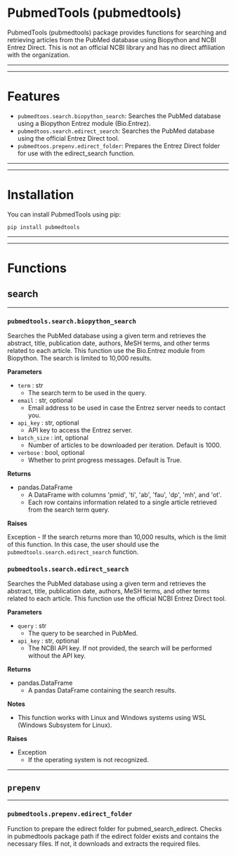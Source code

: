 # PubmedTools (pubmedtools)
PubmedTools (pubmedtools) package provides functions for searching and
retrieving articles from the PubMed database using Biopython and NCBI Entrez
Direct. This is not an official NCBI library and has no direct affiliation
with the organization.

---

---
# Features

- `pubmedtoos.search.biopython_search`: Searches the PubMed database using a
                                               Biopython Entrez module (Bio.Entrez).
- `pubmedtoos.search.edirect_search`: Searches the PubMed database using the
                                             official Entrez Direct tool.
- `pubmedtoos.prepenv.edirect_folder`: Prepares the Entrez Direct folder for use
                                       with the edirect_search function.

---

---
# Installation
You can install PubmedTools using pip:

    pip install pubmedtools

---

---
# Functions

## search

---
### `pubmedtools.search.biopython_search`
Searches the PubMed database using a given term and retrieves the abstract,
title, publication date, authors, MeSH terms, and other terms related to each
article. This function use the Bio.Entrez module from Biopython. The search is
limited to 10,000 results.

**Parameters**

- `term` : str
    - The search term to be used in the query.
- `email` : str, optional
    - Email address to be used in case the Entrez server needs to contact you.
- `api_key` : str, optional
    - API key to access the Entrez server.
- `batch_size` : int, optional
    - Number of articles to be downloaded per iteration. Default is 1000.
- `verbose` : bool, optional
    - Whether to print progress messages. Default is True.

**Returns**

- pandas.DataFrame
    - A DataFrame with columns 'pmid', 'ti', 'ab', 'fau', 'dp', 'mh', and 'ot'.
    - Each row contains information related to a single article retrieved from
    the search term query.

**Raises**

Exception
    - If the search returns more than 10,000 results, which is the limit of
    this function.
    In this case, the user should use the `pubmedtools.search.edirect_search`
    function.

### `pubmedtools.search.edirect_search`
Searches the PubMed database using a given term and retrieves the abstract,
title, publication date, authors, MeSH terms, and other terms related to each
article. This function use the official NCBI Entrez Direct tool.

**Parameters**

- `query` : str
    - The query to be searched in PubMed.
- `api_key` : str, optional
    - The NCBI API key. If not provided, the search will be performed without
    the API key.

**Returns**

- pandas.DataFrame
    - A pandas DataFrame containing the search results.

**Notes**

- This function works with Linux and Windows systems using WSL (Windows
Subsystem for Linux).

**Raises**

- Exception
    - If the operating system is not recognized.

---
## `prepenv`

---
### `pubmedtools.prepenv.edirect_folder`
Function to prepare the edirect folder for pubmed_search_edirect. Checks in
pubmedtools package path if the edirect folder exists and contains the
necessary files. If not, it downloads and extracts the required files.